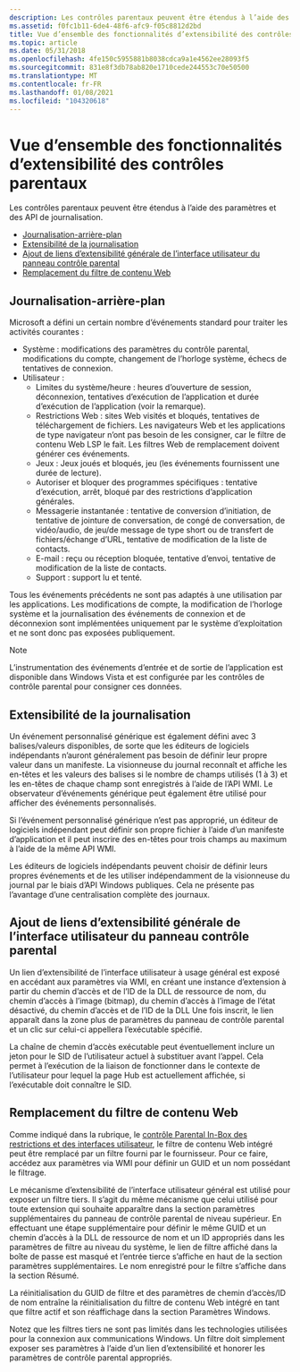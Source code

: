```yaml
---
description: Les contrôles parentaux peuvent être étendus à l’aide des paramètres et des API de journalisation.
ms.assetid: f0fc1b11-6de4-48f6-afc9-f05c8812d2bd
title: Vue d’ensemble des fonctionnalités d’extensibilité des contrôles parentaux
ms.topic: article
ms.date: 05/31/2018
ms.openlocfilehash: 4fe150c5955881b8038cdca9a1e4562ee28093f5
ms.sourcegitcommit: 831e8f3db78ab820e1710cede244553c70e50500
ms.translationtype: MT
ms.contentlocale: fr-FR
ms.lasthandoff: 01/08/2021
ms.locfileid: "104320618"
---
```

# <a name="parental-controls-extensibility-features-overview"></a>Vue d’ensemble des fonctionnalités d’extensibilité des contrôles parentaux

Les contrôles parentaux peuvent être étendus à l’aide des paramètres et des API de journalisation.

-   [Journalisation-arrière-plan](/windows)
-   [Extensibilité de la journalisation](#logging-extensibility)
-   [Ajout de liens d’extensibilité générale de l’interface utilisateur du panneau contrôle parental](#parental-controls-panel-general-ui-extensibility-link-addition)
-   [Remplacement du filtre de contenu Web](#web-content-filter-replacement)

## <a name="loggingbackground"></a>Journalisation-arrière-plan

Microsoft a défini un certain nombre d’événements standard pour traiter les activités courantes :

-   Système : modifications des paramètres du contrôle parental, modifications du compte, changement de l’horloge système, échecs de tentatives de connexion.
-   Utilisateur :
    -   Limites du système/heure : heures d’ouverture de session, déconnexion, tentatives d’exécution de l’application et durée d’exécution de l’application (voir la remarque).
    -   Restrictions Web : sites Web visités et bloqués, tentatives de téléchargement de fichiers. Les navigateurs Web et les applications de type navigateur n’ont pas besoin de les consigner, car le filtre de contenu Web LSP le fait. Les filtres Web de remplacement doivent générer ces événements.
    -   Jeux : Jeux joués et bloqués, jeu (les événements fournissent une durée de lecture).
    -   Autoriser et bloquer des programmes spécifiques : tentative d’exécution, arrêt, bloqué par des restrictions d’application générales.
    -   Messagerie instantanée : tentative de conversion d’initiation, de tentative de jointure de conversation, de congé de conversation, de vidéo/audio, de jeu/de message de type short ou de transfert de fichiers/échange d’URL, tentative de modification de la liste de contacts.
    -   E-mail : reçu ou réception bloquée, tentative d’envoi, tentative de modification de la liste de contacts.
    -   Support : support lu et tenté.

Tous les événements précédents ne sont pas adaptés à une utilisation par les applications. Les modifications de compte, la modification de l’horloge système et la journalisation des événements de connexion et de déconnexion sont implémentées uniquement par le système d’exploitation et ne sont donc pas exposées publiquement.

> [!Note]  
> L’instrumentation des événements d’entrée et de sortie de l’application est disponible dans Windows Vista et est configurée par les contrôles de contrôle parental pour consigner ces données.

 

## <a name="logging-extensibility"></a>Extensibilité de la journalisation

Un événement personnalisé générique est également défini avec 3 balises/valeurs disponibles, de sorte que les éditeurs de logiciels indépendants n’auront généralement pas besoin de définir leur propre valeur dans un manifeste. La visionneuse du journal reconnaît et affiche les en-têtes et les valeurs des balises si le nombre de champs utilisés (1 à 3) et les en-têtes de chaque champ sont enregistrés à l’aide de l’API WMI. Le observateur d’événements générique peut également être utilisé pour afficher des événements personnalisés.

Si l’événement personnalisé générique n’est pas approprié, un éditeur de logiciels indépendant peut définir son propre fichier à l’aide d’un manifeste d’application et il peut inscrire des en-têtes pour trois champs au maximum à l’aide de la même API WMI.

Les éditeurs de logiciels indépendants peuvent choisir de définir leurs propres événements et de les utiliser indépendamment de la visionneuse du journal par le biais d’API Windows publiques. Cela ne présente pas l’avantage d’une centralisation complète des journaux.

## <a name="parental-controls-panel-general-ui-extensibility-link-addition"></a>Ajout de liens d’extensibilité générale de l’interface utilisateur du panneau contrôle parental

Un lien d’extensibilité de l’interface utilisateur à usage général est exposé en accédant aux paramètres via WMI, en créant une instance d’extension à partir du chemin d’accès et de l’ID de la DLL de ressource de nom, du chemin d’accès à l’image (bitmap), du chemin d’accès à l’image de l’état désactivé, du chemin d’accès et de l’ID de la DLL Une fois inscrit, le lien apparaît dans la zone plus de paramètres du panneau de contrôle parental et un clic sur celui-ci appellera l’exécutable spécifié.

La chaîne de chemin d’accès exécutable peut éventuellement inclure un jeton pour le SID de l’utilisateur actuel à substituer avant l’appel. Cela permet à l’exécution de la liaison de fonctionner dans le contexte de l’utilisateur pour lequel la page Hub est actuellement affichée, si l’exécutable doit connaître le SID.

## <a name="web-content-filter-replacement"></a>Remplacement du filtre de contenu Web

Comme indiqué dans la rubrique, le [contrôle Parental In-Box des restrictions et des interfaces utilisateur](parental-controls-in-box-restrictions-and-user-interfaces.md), le filtre de contenu Web intégré peut être remplacé par un filtre fourni par le fournisseur. Pour ce faire, accédez aux paramètres via WMI pour définir un GUID et un nom possédant le filtrage.

Le mécanisme d’extensibilité de l’interface utilisateur général est utilisé pour exposer un filtre tiers. Il s’agit du même mécanisme que celui utilisé pour toute extension qui souhaite apparaître dans la section paramètres supplémentaires du panneau de contrôle parental de niveau supérieur. En effectuant une étape supplémentaire pour définir le même GUID et un chemin d’accès à la DLL de ressource de nom et un ID appropriés dans les paramètres de filtre au niveau du système, le lien de filtre affiché dans la boîte de passe est masqué et l’entrée tierce s’affiche en haut de la section paramètres supplémentaires. Le nom enregistré pour le filtre s’affiche dans la section Résumé.

La réinitialisation du GUID de filtre et des paramètres de chemin d’accès/ID de nom entraîne la réinitialisation du filtre de contenu Web intégré en tant que filtre actif et son réaffichage dans la section Paramètres Windows.

Notez que les filtres tiers ne sont pas limités dans les technologies utilisées pour la connexion aux communications Windows. Un filtre doit simplement exposer ses paramètres à l’aide d’un lien d’extensibilité et honorer les paramètres de contrôle parental appropriés.

 

 
